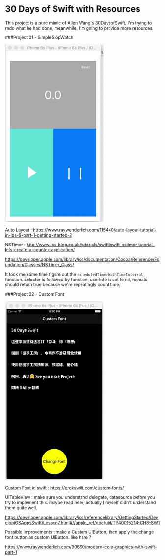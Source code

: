 # 30 Days of Swift with Resources

This project is a pure mimic of Allen Wang's [30DaysofSwift][id], I'm trying to redo what he had done, meanwhile, I'm going to provide more resources.



[id]:https://github.com/allenwong/30DaysofSwift



###Project 01 - SimpleStopWatch


![](https://github.com/KrisYu/30DaysofSwiftwithResource/blob/master/Project%2001%20-%20SimpleStopWatch/project%2001SimpleStopWatch.gif?raw=true)





Auto Layout : <https://www.raywenderlich.com/115440/auto-layout-tutorial-in-ios-9-part-1-getting-started-2>


NSTimer : <http://www.ios-blog.co.uk/tutorials/swift/swift-nstimer-tutorial-lets-create-a-counter-application/>

<https://developer.apple.com/library/ios/documentation/Cocoa/Reference/Foundation/Classes/NSTimer_Class/>

It took me some time figure out the `scheduledTimerWithTimeInterval` function. selector is followed by function, userInfo is set to nil, repeats should return true because we're repeatingly count time.


###Project 02 - Custom Font


![](https://github.com/KrisYu/30DaysofSwiftwithResource/blob/master/Project%2002%20-%20CustomFont/Project02%20-%20CustomFont.gif?raw=true)

Custom Font in swift : <https://grokswift.com/custom-fonts/>

UITableView : make sure you understand delegate, datasource before you try to implement this. maybe read here, actually I myself didn't understand them quite well.

<https://developer.apple.com/library/ios/referencelibrary/GettingStarted/DevelopiOSAppsSwift/Lesson7.html#//apple_ref/doc/uid/TP40015214-CH8-SW1>



Possible improvements :  make a Custom UIButton, then apply the change font button as custom UIButton. like here ?

<https://www.raywenderlich.com/90690/modern-core-graphics-with-swift-part-1>
